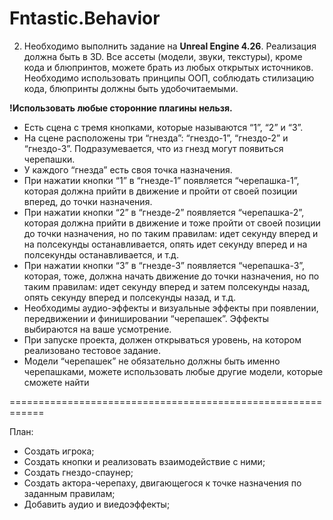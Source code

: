 # Fntastic.Behavior

2) Необходимо выполнить задание на **Unreal Engine 4.26**. Реализация должна быть в 3D. Все ассеты (модели, звуки, текстуры), кроме кода и блюпринтов, можете брать из любых открытых источников. Необходимо использовать принципы ООП, соблюдать стилизацию кода, блюпринты должны быть удобочитаемыми.
  
**!Использовать любые сторонние плагины нельзя.**

* Есть сцена с тремя кнопками, которые называются “1”, “2” и “3”.
* На сцене расположены три “гнезда”: “гнездо-1”, “гнездо-2” и “гнездо-3”. Подразумевается, что из гнезд могут появиться черепашки.
* У каждого “гнезда” есть своя точка назначения.
* При нажатии кнопки “1” в “гнезде-1” появляется “черепашка-1”, которая должна прийти в движение и пройти от своей позиции вперед, до точки назначения.
* При нажатии кнопки “2” в “гнезде-2” появляется “черепашка-2”, которая должна прийти в движение и тоже пройти от своей позиции до точки назначения, но по таким правилам: идет секунду вперед и на полсекунды останавливается, опять идет секунду вперед и на полсекунды останавливается, и т.д.
* При нажатии кнопки “3” в “гнезде-3” появляется “черепашка-3”, которая, тоже, должна начать движение до точки назначения, но по таким правилам: идет секунду вперед и затем полсекунды назад, опять секунду вперед и полсекунды назад, и т.д.
* Необходимы аудио-эффекты и визуальные эффекты при появлении, передвижении и финишировании “черепашек”. Эффекты выбираются на ваше усмотрение.
* При запуске проекта, должен открываться уровень, на котором реализовано тестовое задание.
* Модели “черепашек” не обязательно должны быть именно черепашками, можете использовать любые другие модели, которые сможете найти

============================================================

План:
* Создать игрока;
* Создать кнопки и реализовать взаимодействие с ними;
* Создать гнездо-спаунер;
* Создать актора-черепаху, двигающегося к точке назначения по заданным правилам;
* Добавить аудио и виедоэффекты;
